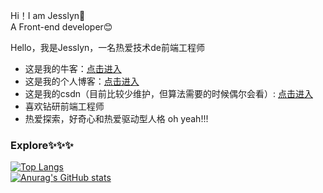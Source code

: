 Hi！I am Jesslyn👋<br>
A Front-end developer😊 

Hello，我是Jesslyn，一名热爱技术de前端工程师

- 这是我的牛客：[点击进入](https://www.nowcoder.com/users/886167561)<br>
- 这是我的个人博客：[点击进入](https://jesslynwong.github.io/)<br>
- 这是我的csdn（目前比较少维护，但算法需要的时候偶尔会看）: [点击进入](https://blog.csdn.net/m0_50233720?spm=1010.2135.3001.5343)<br> 
- 喜欢钻研前端工程师<br>
- 热爱探索，好奇心和热爱驱动型人格 oh yeah!!!

### Explore✨✨✨
[![Top Langs](https://github-readme-stats.vercel.app/api/top-langs/?username=Jesslynwong&layout=compact&title_color=007bff&text_color=e7e7e7&icon_color=007bff&bg_color=171c28)](https://github.com/anuraghazra/github-readme-stats)
<br>
[![Anurag's GitHub stats](https://github-readme-stats.vercel.app/api?username=Jesslynwong&show_icons=true&title_color=007bff&text_color=e7e7e7&icon_color=007bff&bg_color=171c28)](https://github.com/anuraghazra/github-readme-stats)
